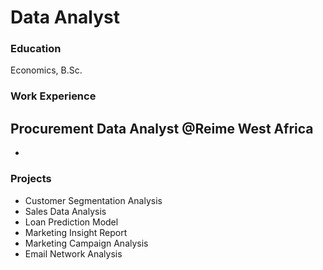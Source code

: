 # Data Analyst

### Education
Economics, B.Sc.

### Work Experience
Procurement Data Analyst @Reime West Africa
-
-
### Projects
- Customer Segmentation Analysis
- Sales Data Analysis
- Loan Prediction Model
- Marketing Insight Report
- Marketing Campaign Analysis
- Email Network Analysis
